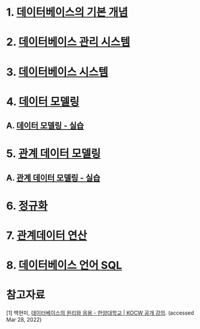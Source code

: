 # 1. [데이터베이스의 기본 개념](http://github.com/mildsalmon/Study/blob/master/Database/docs/%EB%8D%B0%EC%9D%B4%ED%84%B0%EB%B2%A0%EC%9D%B4%EC%8A%A4%EC%9D%98%20%EA%B8%B0%EB%B3%B8%20%EA%B0%9C%EB%85%90.md)

# 2. [데이터베이스 관리 시스템](http://github.com/mildsalmon/Study/blob/master/Database/docs/%EB%8D%B0%EC%9D%B4%ED%84%B0%EB%B2%A0%EC%9D%B4%EC%8A%A4%20%EA%B4%80%EB%A6%AC%20%EC%8B%9C%EC%8A%A4%ED%85%9C.md)

# 3. [데이터베이스 시스템](http://github.com/mildsalmon/Study/blob/master/Database/docs/%EB%8D%B0%EC%9D%B4%ED%84%B0%EB%B2%A0%EC%9D%B4%EC%8A%A4%20%EC%8B%9C%EC%8A%A4%ED%85%9C.md)

# 4. [데이터 모델링](http://github.com/mildsalmon/Study/blob/master/Database/docs/%EB%8D%B0%EC%9D%B4%ED%84%B0%20%EB%AA%A8%EB%8D%B8%EB%A7%81.md)

## A. [데이터 모델링 - 실습](http://github.com/mildsalmon/Study/blob/master/Database/docs/%EB%8D%B0%EC%9D%B4%ED%84%B0%20%EB%AA%A8%EB%8D%B8%EB%A7%81%20-%20%EC%8B%A4%EC%8A%B5.md)

# 5. [관계 데이터 모델링](http://github.com/mildsalmon/Study/blob/master/Database/docs/%EA%B4%80%EA%B3%84%20%EB%8D%B0%EC%9D%B4%ED%84%B0%20%EB%AA%A8%EB%8D%B8%EB%A7%81.md)

## A. [관계 데이터 모델링 - 실습](http://github.com/mildsalmon/Study/blob/master/Database/docs/%EA%B4%80%EA%B3%84%20%EB%8D%B0%EC%9D%B4%ED%84%B0%20%EB%AA%A8%EB%8D%B8%EB%A7%81%20-%20%EC%8B%A4%EC%8A%B5.md)

# 6. [정규화](http://github.com/mildsalmon/Study/blob/master/Database/docs/%EC%A0%95%EA%B7%9C%ED%99%94.md)

# 7. [관계데이터 연산](http://github.com/mildsalmon/Study/blob/master/Database/docs/%EA%B4%80%EA%B3%84%EB%8D%B0%EC%9D%B4%ED%84%B0%20%EC%97%B0%EC%82%B0.md)

# 8. [데이터베이스 언어 SQL](http://github.com/mildsalmon/Study/blob/master/Database/docs/%EB%8D%B0%EC%9D%B4%ED%84%B0%EB%B2%A0%EC%9D%B4%EC%8A%A4%20%EC%96%B8%EC%96%B4%20SQL.md)

# 참고자료

[1] 백현미, [데이터베이스의 원리와 응용 - 한양대학교 | KOCW 공개 강의](http://www.kocw.net/home/search/kemView.do?kemId=1163794). (accessed Mar 28, 2022)